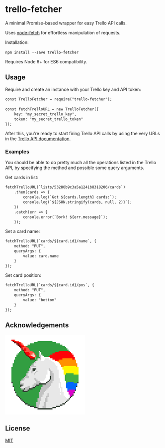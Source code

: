 # trello-fetcher

A minimal Promise-based wrapper for easy Trello API calls.

Uses [node-fetch](https://github.com/bitinn/node-fetch) for effortless manipulation of requests.

Installation:

`npm install --save trello-fetcher`

Requires Node 6+ for ES6 compatibility.

## Usage

Require and create an instance with your Trello key and API token:

```
const TrelloFetcher = require("trello-fetcher");

const fetchTrelloURL = new TrelloFetcher({
    key: "my_secret_trello_key",
    token: "my_secret_trello_token"
});
```

After this, you're ready to start firing Trello API calls by using the very URLs in the [Trello API documentation](https://developers.trello.com/advanced-reference).

### Examples

You should be able to do pretty much all the operations listed in the Trello API, by specifying the method and possible some query arguments.

Get cards in list:

```
fetchTrelloURL(`lists/53280b9c3a5a1241b8318206/cards`)
    .then(cards => {
        console.log(`Got ${cards.length} cards:`);
        console.log(`${JSON.stringify(cards, null, 2)}`);
    })
    .catch(err => {
        console.error(`Bork! ${err.message}`);
    });
```

Set a card name:

```
fetchTrelloURL(`cards/${card.id}/name`, {
    method: "PUT",
    queryArgs: {
        value: card.name
    }
});
```

Set card position:

```
fetchTrelloURL(`cards/${card.id}/pos`, {
    method: "PUT",
    queryArgs: {
        value: "bottom"
    }
});
```

## Acknowledgements

[![chilicorn](chilicorn.png)](http://futurice.com/blog/sponsoring-free-time-open-source-activities)

## License

[MIT](https://github.com/mieky/trello-fetcher/blob/master/LICENSE)
